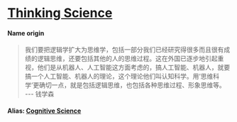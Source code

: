 # [Thinking Science](https://baike.baidu.com/item/%E6%80%9D%E7%BB%B4%E7%A7%91%E5%AD%A6/5378275?fr=aladdin)

#### Name origin

>我们要把逻辑学扩大为思维学，包括一部分我们已经研究得很多而且很有成绩的逻辑思维，还要包括其他的人的思维过程。这在外国已逐步地引起重视，他们是从机器人、人工智能这方面考虑的，搞人工智能、机器人，就要搞一个人工智能、机器人的理论，这个理论他们叫认知科学。用‘思维科学’更确切一点，就是包括逻辑思维，也包括各种思维过程、形象思维等。  
--- 钱学森

#### Alias: [Cognitive Science](https://en.wikipedia.org/wiki/Cognitive_science)